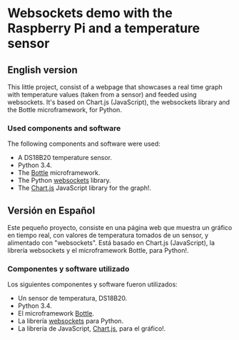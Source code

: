 # Websockets demo with the Raspberry Pi and a temperature sensor

## English version

This little project, consist of a webpage that showcases a real time graph with temperature values (taken from a sensor) and feeded using websockets. It's based 
on Chart.js (JavaScript), the websockets library and the Bottle microframework, for Python.

### Used components and software

The following components and software were used:
  - A DS18B20 temperature sensor.
  - Python 3.4.
  - The [Bottle](https://bottlepy.org/) microframework.
  - The Python [websockets](https://websockets.readthedocs.io/en/stable/index.html) library.
  - The [Chart.js](http://www.chartjs.org/) JavaScript library for the graph!.

## Versión en Español

Este pequeño proyecto, consiste en una página web que muestra un gráfico en tiempo real, con valores de temperatura tomados de un sensor, y alimentado con 
"websockets". Está basado en Chart.js (JavaScript), la librería websockets y el microframework Bottle, para Python!.

### Componentes y software utilizado

Los siguientes componentes y software fueron utilizados:
  - Un sensor de temperatura, DS18B20.
  - Python 3.4.
  - El microframework [Bottle](https://bottlepy.org/).
  - La librería [websockets](https://websockets.readthedocs.io/en/stable/index.html) para Python.
  - La librería de JavaScript, [Chart.js](http://www.chartjs.org/), para el gráfico!.
